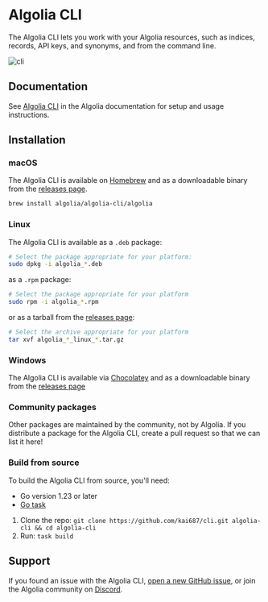 # Algolia CLI

The Algolia CLI lets you work with your Algolia resources,
such as indices, records, API keys, and synonyms,
and from the command line.

![cli](https://user-images.githubusercontent.com/5702266/153008646-1fd8fbf2-4a4d-4421-b2f2-0886487f3e27.png)

## Documentation

See [Algolia CLI](https://algolia.com/doc/tools/cli/) in the Algolia documentation for setup and usage instructions.

## Installation

### macOS

The Algolia CLI is available on [Homebrew](https://brew.sh/) and as a downloadable binary from the [releases page](https://github.com/algolia/cli/releases).

```sh
brew install algolia/algolia-cli/algolia
```

### Linux

The Algolia CLI is available as a `.deb` package:

```sh
# Select the package appropriate for your platform:
sudo dpkg -i algolia_*.deb
```

as a `.rpm` package:

```sh
# Select the package appropriate for your platform
sudo rpm -i algolia_*.rpm
```

or as a tarball from the [releases page](https://github.com/algolia/cli/releases):

```sh
# Select the archive appropriate for your platform
tar xvf algolia_*_linux_*.tar.gz
```

### Windows

The Algolia CLI is available via [Chocolatey](https://community.chocolatey.org/packages/algolia/) and as a downloadable binary from the [releases page](https://github.com/algolia/cli/releases)

### Community packages

Other packages are maintained by the community, not by Algolia.
If you distribute a package for the Algolia CLI, create a pull request so that we can list it here!

### Build from source

To build the Algolia CLI from source, you'll need:

- Go version 1.23 or later
- [Go task](https://taskfile.dev/)

1. Clone the repo: `git clone https://github.com/kai687/cli.git algolia-cli && cd algolia-cli`
1. Run: `task build`

## Support

If you found an issue with the Algolia CLI,
[open a new GitHub issue](https://github.com/algolia/cli/issues/new),
or join the Algolia community on [Discord](https://alg.li/discord).
